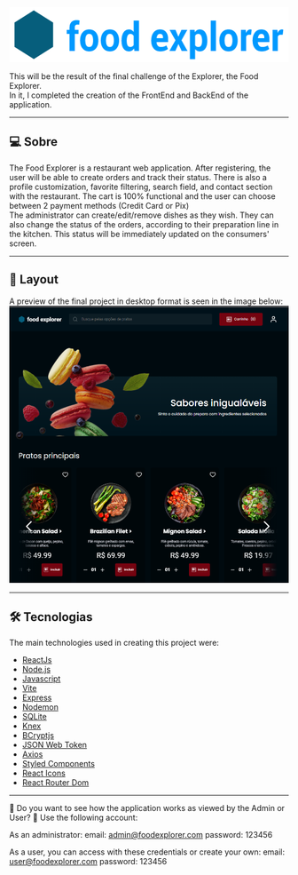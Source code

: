 <p align="center">
  <img width="550" height="99" src="https://github.com/amorimcesar/foodexplorer/blob/main/img/header.png?raw=true">
</p>

This will be the result of the final challenge of the Explorer, the Food Explorer.
<br>
In it, I completed the creation of the FrontEnd and BackEnd of the application.

___

## 💻 Sobre
The Food Explorer is a restaurant web application. After registering, the user will be able to create orders and track their status. There is also a profile customization, favorite filtering, search field, and contact section with the restaurant. The cart is 100% functional and the user can choose between 2 payment methods (Credit Card or Pix)
<br>
The administrator can create/edit/remove dishes as they wish. They can also change the status of the orders, according to their preparation line in the kitchen. This status will be immediately updated on the consumers' screen.
<br>

___

## 🎨 Layout
A preview of the final project in desktop format is seen in the image below:
![IM2](https://github.com/amorimcesar/foodexplorer/blob/main/img/initial_page.png)
___

## 🛠 Tecnologias

The main technologies used in creating this project were:

- [ReactJs](https://reactjs.org)
- [Node.js](https://nodejs.org/en/)
- [Javascript](https://developer.mozilla.org/pt-BR/docs/Web/JavaScript)
- [Vite](https://vitejs.dev/)
- [Express](https://expressjs.com)
- [Nodemon](https://nodemon.io/)
- [SQLite](https://www.sqlite.org/index.html)
- [Knex](https://knexjs.org/)
- [BCryptjs](https://www.npmjs.com/package/bcryptjs)
- [JSON Web Token](https://www.npmjs.com/package/jsonwebtoken)
- [Axios](https://www.npmjs.com/package/axios)
- [Styled Components](https://styled-components.com/)
- [React Icons](https://react-icons.github.io/react-icons/)
- [React Router Dom](https://react-icons.github.io/react-icons/)

___
🔑 Do you want to see how the application works as viewed by the Admin or User? 
🔑 Use the following account:

As an administrator:
email: admin@foodexplorer.com
password: 123456

As a user, you can access with these credentials or create your own:
email: user@foodexplorer.com
password: 123456
